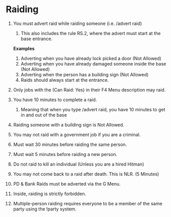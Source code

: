 # Raiding



1.  You must advert raid while raiding someone (i.e. /advert raid)

    1. This also includes the rule RS.2, where the advert must start at the base entrance.

    **Examples**

    1. Adverting when you have already lock picked a door (Not Allowed)
    2. Adverting when you have already damaged someone inside the base (Not Allowed)
    3. Adverting when the person has a building sign (Not Allowed)
    4. Raids should always start at the entrance.
2. Only jobs with the (Can Raid: Yes) in their F4 Menu description may raid.
3. You have 10 minutes to complete a raid.
   1. Meaning that when you type /advert raid, you have 10 minutes to get in and out of the base
4. Raiding someone with a building sign is Not Allowed.
5. You may not raid with a government job if you are a criminal.
6. Must wait 30 minutes before raiding the same person.
7. Must wait 5 minutes before raiding a new person.
8. Do not raid to kill an individual (Unless you are a hired Hitman)
9. You may not come back to a raid after death. This is NLR. (5 Minutes)
10. PD & Bank Raids must be adverted via the G Menu.
11. Inside, raiding is strictly forbidden.
12. Multiple-person raiding requires everyone to be a member of the same party using the !party system.
